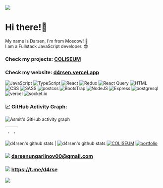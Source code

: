 ![](./assets/rinnegan.gif)
# Hi there!🤘

My name is Darsen, I'm from Moscow! 🙈 <br />
I am a Fullstack JavaScript developer. 😎 <br />

### Check my projects: [COLISEUM](https://coliseum-game.vercel.app/home)
### Check my website: [d4rsen.vercel.app](https://d4rsen.vercel.app/)


![JavaScript](https://img.shields.io/badge/JavaScript-F7DF1E?style=for-the-badge&logo=javascript&logoColor=black)
![TypeScript](https://img.shields.io/badge/TypeScript-007ACC?style=for-the-badge&logo=typescript&logoColor=white)
![React](https://img.shields.io/badge/React-20232A?style=for-the-badge&logo=react&logoColor=61DAFB)
![Redux](https://img.shields.io/badge/Redux-593D88?style=for-the-badge&logo=redux&logoColor=white)
![React Query](https://img.shields.io/badge/ReactQuery-001E32?style=for-the-badge&logo=reactquery)
![HTML](https://img.shields.io/badge/HTML5-E34F26?style=for-the-badge&logo=html5&logoColor=white)
![CSS](https://img.shields.io/badge/CSS3-1572B6?style=for-the-badge&logo=css3&logoColor=white)
![SASS](https://img.shields.io/badge/Sass-CC6699?style=for-the-badge&logo=sass&logoColor=white)
![postcss](https://img.shields.io/badge/postcss-DD3A0A?style=for-the-badge&logo=postcss&logoColor=white)
![BootsTrap](https://img.shields.io/badge/Bootstrap-563D7C?style=for-the-badge&logo=bootstrap&logoColor=white)
![NodeJS](https://img.shields.io/badge/node.js-333333?style=for-the-badge&logo=node.js)
![Express](https://img.shields.io/badge/express.js-333333?style=for-the-badge&logo=express)
![postgresql](https://img.shields.io/badge/postgresql-336791?style=for-the-badge&logo=postgresql&logoColor=white)
![vercel](https://img.shields.io/badge/vercel-black?style=for-the-badge&logo=vercel&logoColor=white)
![socket.io](https://img.shields.io/badge/socket.io-white?style=for-the-badge&logo=socket.io&logoColor=black)


### 📈 GitHub Activity Graph:
![Asmit's GitHub activity graph](https://activity-graph.herokuapp.com/graph?username=d4rsen&hide_border=true&theme=redical)

 . | .
--- | --- 
![d4rsen's github stats](https://github-readme-stats.vercel.app/api?username=d4rsen&show_icons=true&theme=radical&include_all_commits=true)
| ![d4rsen's github stats](https://github-readme-stats.vercel.app/api/top-langs/?username=d4rsen&theme=radical&layout=compact)
[![COLISEUM](https://github-readme-stats.vercel.app/api/pin/?username=d4rsen&repo=Coliseum&theme=radical&show_owner=true)](https://github.com/d4rsen/Coliseum)
[![portfolio](https://github-readme-stats.vercel.app/api/pin/?username=d4rsen&repo=d4rsen-portfolio&theme=radical&show_owner=true)](https://github.com/d4rsen/d4rsen-portfolio)

### ![](https://img.shields.io/badge/Gmail-D14836?style=for-the-badge&logo=gmail&logoColor=white)     darsenungarlinov00@gmail.com
### ![](https://img.shields.io/badge/Telegram-2CA5E0?style=for-the-badge&logo=telegram&logoColor=white)     https://t.me/d4rse

![](https://visitor-badge.glitch.me/badge?page_id=d4rsen)
